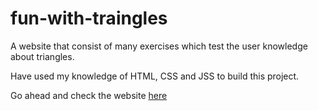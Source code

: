 # fun-with-traingles

A website that consist of many exercises which test the user knowledge about triangles.

Have used my knowledge of HTML, CSS and JSS to build this project.

Go ahead and check the website [here](https://fun-with-triangle-sv.netlify.app/)
